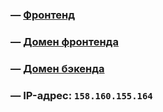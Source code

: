 ### — [Фронтенд](https://github.com/SoTiredd/pindie_frontend)

### — [Домен фронтенда](https://ludik.nomorepartiesco.ru)

### — [Домен бэкенда](https://ludik-api.nomorepartiesco.ru)

### — IP-адрес: `158.160.155.164`
